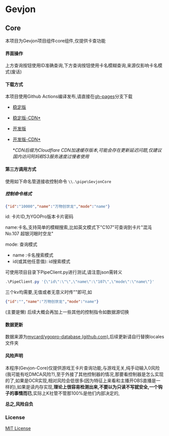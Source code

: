 # Gevjon

## Core
本项目为Gevjon项目组件core组件,仅提供卡查功能
#### 界面操作

上方查询按钮使用ID准确查询,下方查询按钮使用卡名模糊查询,来源仅影响卡名模式(废话)

#### 下载方式

本项目使用Github Actions编译发布,请直接在[gh-pages](https://github.com/RyoLee/Gevjon/tree/gh-pages)分支下载



- [稳定版](https://github.com/RyoLee/Gevjon/raw/gh-pages/Gevjon.7z)
- [稳定版-CDN*](https://raw.githubusercontents.com/RyoLee/Gevjon/gh-pages/Gevjon.7z)
- [开发版](https://github.com/RyoLee/Gevjon/raw/gh-pages/Gevjon-dev.7z)
- [开发版-CDN*](https://raw.githubusercontents.com/RyoLee/Gevjon/gh-pages/Gevjon-dev.7z)

    **CDN后缀为Cloudflare CDN加速缓存版本,可能会存在更新延迟问题,仅建议国内访问阿妈粽S3服务速度过慢者使用*

#### 第三方调用方式

使用如下命名管道接收控制命令
```\\.\pipe\GevjonCore```

##### 控制命令格式 

```json
{"id":"10000","name":"万物创世龙","mode":"name"}
```

id: 卡片ID,为YGOPro版本卡片密码

name:卡名,支持简单的模糊搜索,比如英文模式下"C107"可查询到卡片"混沌No.107 超银河眼时空龙"

mode: 查询模式

- name :卡名搜索模式
- id(或其他任意值): id搜索模式

可使用项目目录下PipeClient.py进行测试,请注意json需转义

```powershell
.\PipeClient.py '{\"id\":\"\",\"name\":\"107\",\"mode\":\"name\"}'
```

三个kv均需要,无值或者无意义时传""即可,如

```json
{"id":"","name":"万物创世龙","mode":"name"}
```

(主要是懒) 后续大概会再加上一些其他的控制指令如数据源切换

#### 数据更新

数据来源为[mycard/ygopro-database (github.com)](https://github.com/mycard/ygopro-database),后续更新请自行替换locales文件夹

#### 风险声明

本程序(Gevjon-Core)仅提供游戏王卡片查询功能,与游戏无关,纯手动输入0风险(我可能有吃DMCA风险?),至于外接了其他控制器的情况,那要看控制器是怎么实现的了,如果是OCR实现,相对风险会低很多(因为特征上来看和主播开OBS直播是一样的),如果是读内存实现,**理论上很容易检测出来,不要以为只读不写就安全,一个钩子的事情而已**,实际上K社管不管那100%是他们内部决定的,

**总之,风险自负**

### License

[MIT License](https://github.com/RyoLee/Gevjon/blob/master/LICENSE)
